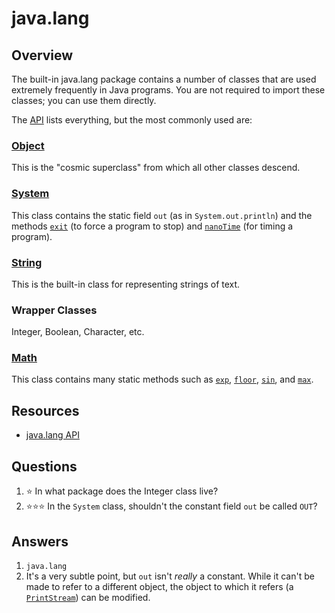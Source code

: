 # java.lang
## Overview
The built-in java.lang package contains a number of classes that are used extremely frequently in Java programs. You are not required to import these classes; you can use them directly.

The [API](https://docs.oracle.com/en/java/javase/11/docs/api/java.base/java/lang/package-summary.html) lists everything, but the most commonly used are:
### [Object](https://docs.oracle.com/en/java/javase/11/docs/api/java.base/java/lang/Object.html)
This is the "cosmic superclass" from which all other classes descend.
### [System](https://docs.oracle.com/en/java/javase/11/docs/api/java.base/java/lang/System.html)
This class contains the static field `out` (as in `System.out.println`) and the methods [`exit`](https://docs.oracle.com/en/java/javase/11/docs/api/java.base/java/lang/System.html#exit(int)) (to force a program to stop) and [`nanoTime`](https://docs.oracle.com/en/java/javase/11/docs/api/java.base/java/lang/System.html#nanoTime()) (for timing a program).
### [String](https://github.com/PeterDrake/drakepedia/blob/master/data_structures/strings.md)
This is the built-in class for representing strings of text.
### Wrapper Classes
Integer, Boolean, Character, etc.
### [Math](https://docs.oracle.com/en/java/javase/11/docs/api/java.base/java/lang/Math.html)
This class contains many static methods such as [`exp`](https://docs.oracle.com/en/java/javase/11/docs/api/java.base/java/lang/Math.html#exp(double)), [`floor`](https://docs.oracle.com/en/java/javase/11/docs/api/java.base/java/lang/Math.html#floor(double)), [`sin`](https://docs.oracle.com/en/java/javase/11/docs/api/java.base/java/lang/Math.html#sin(double)), and [`max`](https://docs.oracle.com/en/java/javase/11/docs/api/java.base/java/lang/Math.html#max(double,double)).
## Resources
- [java.lang API](https://docs.oracle.com/en/java/javase/11/docs/api/java.base/java/lang/package-summary.html)
## Questions
1. :star: In what package does the Integer class live?
1. :star::star::star: In the `System` class, shouldn't the constant field `out` be called `OUT`?
## Answers
1. `java.lang`
1. It's a very subtle point, but `out` isn't *really* a constant. While it can't be made to refer to a different object, the object to which it refers (a [`PrintStream`](https://docs.oracle.com/en/java/javase/11/docs/api/java.base/java/io/PrintStream.html)) can be modified.
